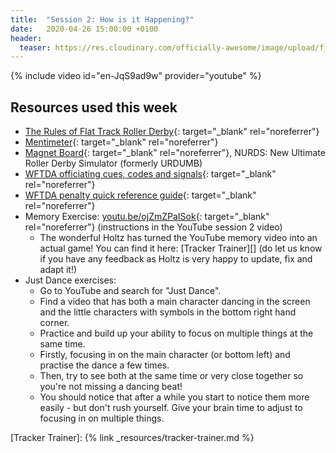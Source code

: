 ```yaml
---
title:  "Session 2: How is it Happening?"
date:   2020-04-26 15:00:00 +0100
header:
  teaser: https://res.cloudinary.com/officially-awesome/image/upload/f_auto,q_auto,c_scale,w_600/officially-awesome/screenshots/ref-school-session-2_giojzn.png
---
```

<!-- more -->

{% include video id="en-JqS9ad9w" provider="youtube" %}

## Resources used this week
- [The Rules of Flat Track Roller Derby][]{: target="_blank" rel="noreferrer"}
- [Mentimeter][]{: target="_blank" rel="noreferrer"}
- [Magnet Board][]{: target="_blank" rel="noreferrer"}, NURDS: New Ultimate Roller Derby Simulator (formerly URDUMB)
- [WFTDA officiating cues, codes and signals][]{: target="_blank" rel="noreferrer"}
- [WFTDA penalty quick reference guide][]{: target="_blank" rel="noreferrer"}
- Memory Exercise: [youtu.be/ojZmZPaISok][]{: target="_blank" rel="noreferrer"} (instructions in the YouTube session 2 video)
  - The wonderful Holtz has turned the YouTube memory video into an actual game! You can find it here: [Tracker Trainer][] (do let us know if you have any feedback as Holtz is very happy to update, fix and adapt it!)
- Just Dance exercises:
  - Go to YouTube and search for "Just Dance".
  - Find a video that has both a main character dancing in the screen and the little characters with symbols in the bottom right hand corner.
  - Practice and build up your ability to focus on multiple things at the same time.
  - Firstly, focusing in on the main character (or bottom left) and practise the dance a few times.
  - Then, try to see both at the same time or very close together so you're not missing a dancing beat!
  - You should notice that after a while you start to notice them more easily - but don't rush yourself. Give your brain time to adjust to focusing in on multiple things.

[The Rules of Flat Track Roller Derby]: <https://rules.wftda.com> "The Rules of Flat Track Roller Derby"
[Mentimeter]: <https://www.mentimeter.com>
[Magnet Board]: <https://nurds.space> "NURDS: New Ultimate Roller Derby Simulator"
[WFTDA officiating cues, codes and signals]: <https://static.wftda.com/officiating/wftda-officiating-cues-codes-and-signals.pdf>
[WFTDA penalty quick reference guide]: <https://static.wftda.com/officiating/wftda-penalty-quick-reference-guide.pdf>
[youtu.be/ojZmZPaISok]: <https://youtu.be/ojZmZPaISok>
[Tracker Trainer]: {% link _resources/tracker-trainer.md %}
